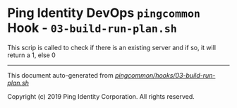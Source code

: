 
# Ping Identity DevOps `pingcommon` Hook - `03-build-run-plan.sh`
This scrip is called to check if there is an existing server
and if so, it will return a 1, else 0

---
This document auto-generated from _[pingcommon/hooks/03-build-run-plan.sh](https://github.com/pingidentity/pingidentity-docker-builds/blob/master/pingcommon/hooks/03-build-run-plan.sh)_

Copyright (c)  2019 Ping Identity Corporation. All rights reserved.
